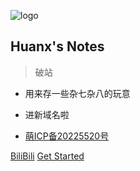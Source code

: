 <!-- _coverpage.md -->

![logo](https://ae01.alicdn.com/kf/He7baf644471040c89a0262504d56b7293.png)

## Huanx's Notes
> 破站

- 用来存一些杂七杂八的玩意

- 进新域名啦

- <a href="https://icp.gov.moe/?keyword=20225520" target="_blank">萌ICP备20225520号</a>


[BiliBili](https://space.bilibili.com/503842971)
[Get Started](./)